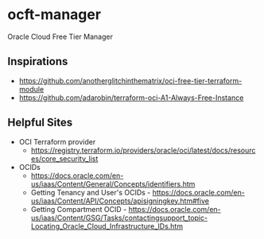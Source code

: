 # ocft-manager
Oracle Cloud Free Tier Manager

## Inspirations
- https://github.com/anotherglitchinthematrix/oci-free-tier-terraform-module
- https://github.com/adarobin/terraform-oci-A1-Always-Free-Instance

## Helpful Sites
- OCI Terraform provider
    - https://registry.terraform.io/providers/oracle/oci/latest/docs/resources/core_security_list
- OCIDs 
    - https://docs.oracle.com/en-us/iaas/Content/General/Concepts/identifiers.htm
    - Getting Tenancy and User's OCIDs - https://docs.oracle.com/en-us/iaas/Content/API/Concepts/apisigningkey.htm#five
    - Getting Compartment OCID - https://docs.oracle.com/en-us/iaas/Content/GSG/Tasks/contactingsupport_topic-Locating_Oracle_Cloud_Infrastructure_IDs.htm
